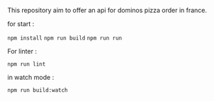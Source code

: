 This repository aim to offer an api for dominos pizza order in france.


for start :

`npm install`
`npm run build`
`npm run run`


For linter :

`npm run lint`


in watch mode :

`npm run build:watch`


